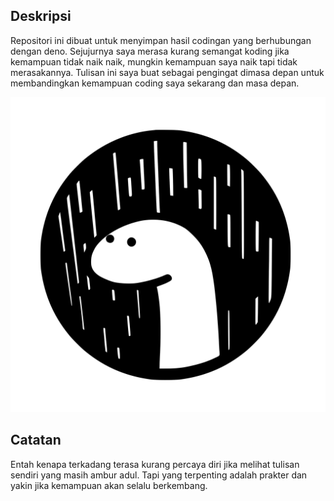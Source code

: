## Deskripsi
Repositori ini dibuat untuk menyimpan hasil codingan yang berhubungan dengan deno. Sejujurnya saya merasa kurang semangat koding jika kemampuan tidak naik naik, mungkin kemampuan saya naik tapi tidak merasakannya.
Tulisan ini saya buat sebagai pengingat dimasa depan untuk membandingkan kemampuan coding saya sekarang dan masa depan.

![alt text](https://raw.githubusercontent.com/Gokai9/deno-repo/33255c8183ea50e0f0736f036ca57fd338432435/Deno.svg)


## Catatan
Entah kenapa terkadang terasa kurang percaya diri jika melihat tulisan sendiri yang masih ambur adul. Tapi yang terpenting adalah prakter dan yakin jika kemampuan akan selalu berkembang.
